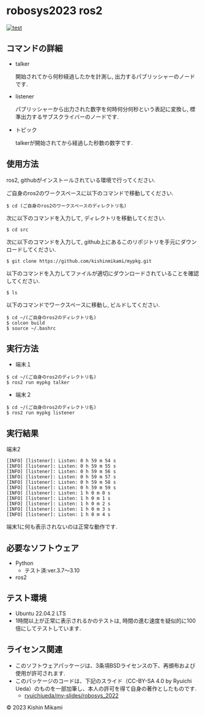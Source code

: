 # robosys2023 ros2
[![test](https://github.com/kishinmikami/mypkg/actions/workflows/test.yml/badge.svg)](https://github.com/kishinmikami/mypkg/actions/workflows/test.yml)

## コマンドの詳細
* talker

	開始されてから何秒経過したかを計測し, 出力するパブリッシャーのノードです.

* listener

	パブリッシャーから出力された数字を何時何分何秒という表記に変換し, 標準出力するサブスクライバーのノードです.

* トピック

	talkerが開始されてから経過した秒数の数字です.

## 使用方法
ros2, githubがインストールされている環境で行ってください.

ご自身のros2のワークスペースに以下のコマンドで移動してください.
```
$ cd (ご自身のros2のワークスペースのディレクトリ名)
```
次に以下のコマンドを入力して, ディレクトリを移動してください.
```
$ cd src
```
次に以下のコマンドを入力して, github上にあるこのリポジトリを手元にダウンロードしてください.
```
$ git clone https://github.com/kishinmikami/mypkg.git
```
以下のコマンドを入力してファイルが適切にダウンロードされていることを確認してください.
```
$ ls
```
以下のコマンドでワークスペースに移動し, ビルドしてください.
```
$ cd ~/(ご自身のros2のディレクトリ名)
$ colcon build
$ source ~/.bashrc
```

## 実行方法
* 端末１
```
$ cd ~/(ご自身のros2のディレクトリ名)
$ ros2 run mypkg talker 
```

* 端末２
```
$ cd ~/(ご自身のros2のディレクトリ名)
$ ros2 run mypkg listener
```
## 実行結果
端末2
```
[INFO] [listener]: Listen: 0 h 59 m 54 s
[INFO] [listener]: Listen: 0 h 59 m 55 s
[INFO] [listener]: Listen: 0 h 59 m 56 s
[INFO] [listener]: Listen: 0 h 59 m 57 s
[INFO] [listener]: Listen: 0 h 59 m 58 s
[INFO] [listener]: Listen: 0 h 59 m 59 s
[INFO] [listener]: Listen: 1 h 0 m 0 s
[INFO] [listener]: Listen: 1 h 0 m 1 s
[INFO] [listener]: Listen: 1 h 0 m 2 s
[INFO] [listener]: Listen: 1 h 0 m 3 s
[INFO] [listener]: Listen: 1 h 0 m 4 s
```

端末1に何も表示されないのは正常な動作です.

## 必要なソフトウェア
* Python
	* テスト済:ver.3.7～3.10
* ros2

## テスト環境
* Ubuntu 22.04.2 LTS
* 1時間以上が正常に表示されるかのテストは, 時間の進む速度を疑似的に100倍にしてテストしています. 

## ライセンス関連

* このソフトウェアパッケージは、3条項BSDライセンスの下、再頒布および使用が許可されます.
* このパッケージのコードは、下記のスライド（CC-BY-SA 4.0 by Ryuichi Ueda）のものを一部加筆し、本人の許可を得て自身の著作としたものです.
	* [ryuichiueda/my-slides/robosys_2022](https://github.com/ryuichiueda/my_slides/tree/master/robosys_2022)

© 2023 Kishin Mikami

